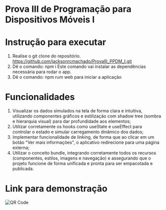 # Prova III de Programação para Dispositivos Móveis I
# Instrução para executar
1) Realise o git clone do repositório.
   https://github.com/jacksonrcmachado/ProvaIII_PPDM_I.git
2) Dê o comando: npm i
   Este comando vai instalar as dependências necessária para rodar o app.
3) Dê o comando: npm rum web para iniciar a aplicação
# Funcionalidades
1) Visualizar os dados simulados na tela de forma clara e intuitiva, utilizando componentes gráficos e estilização com shadow tree (sombra e hierarquia visual) para dar profundidade aos elementos;
2) Utilizar corretamente os hooks como useState e useEffect para controlar o estado e simular carregamento dinâmico dos dados;
3) Implementar funcionalidade de linking, de forma que ao clicar em um botão "Ver mais informações", o aplicativo redirecione para uma página externa;
4) Utilizar o conceito bundle, integrando corretamente todos os recursos (componentes, estilos, imagens e navegação) e assegurando que o projeto funcione de forma unificada e pronta para ser empacotada e publicada.


# Link para demonstração
![QR Code](minha-saude-hoje/assets/img.png)
